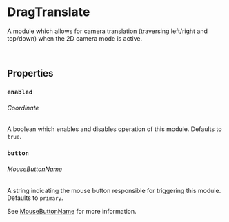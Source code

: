 # DragTranslate

A module which allows for camera translation (traversing left/right and top/down) when the 2D camera mode is active.

<br>

## Properties

### `enabled`
###### Coordinate

A boolean which enables and disables operation of this module. Defaults to `true`.

### `button`
###### MouseButtonName

A string indicating the mouse button responsible for triggering this module. Defaults to `primary`.

See [MouseButtonName](./mouse-button-name.md) for more information.
